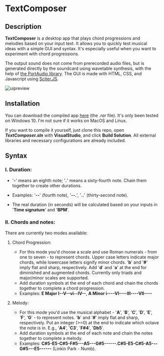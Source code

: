 # TextComposer
## Description
**TextComposer** is a desktop app that plays chord progressions and melodies based on your input text. It allows you to quickly test musical ideas with a simple GUI and syntax. It's especially useful when you want to experiment with chord progressions.

The output sound does not come from prerecorded audio files, but is generated directly by the soundcard using wavetable synthesis, with the help of [the PortAudio library](http://portaudio.com/). The GUI is made with HTML, CSS, and Javascript using [Sciter.JS](https://github.com/c-smile/sciter-js-sdk).

![uipreview](https://user-images.githubusercontent.com/72154050/167323113-0533ac90-51f3-4e14-ada8-f505fe08dd11.png)
## Installation
You can download the compiled app [here](https://github.com/bucket420/TextComposer/releases) (the *.rar* file). It's only been tested on Windows 10. I'm not sure if it works on MacOS and Linux.

If you want to compile it yourself, just clone this repo, open ***TextComposer.sln*** with **VisualStudio**, and click **Build Solution**. All external libraries and necessary configurations are already included. 
## Syntax
### I. Duration:
- '**-**' means an eighth note; '**.**' means a sixty-fourth note. Chain them together to create other durations. 

- Examples: '**--**' (fourth note), '**--.**', '**..**' (thirty-second note).

- The real duration (in seconds) will be calculated based on your inputs in '**Time signature**' and '**BPM**'.
### II. Chords and notes:
There are currently two modes available: 
1. Chord Progression:
	- For this mode you'd choose a scale and use Roman numerals - from one to seven - to represent chords. Upper case letters indicate major chords, while lowercase letters signify minor chords. '**b**' and '**#**' imply flat and sharp, respectively. Add '**d**' and '**a**' at the end for diminished and augmented chords. Currently only triads and major/minor scales are supported.
	- Add duration symbols at the end of each chord and chain the chords together to complete a chord progression.
	- Examples: **E Major I--V--vi--IV--**, **A Minor i----VI----III----VII----**

2. Melody:  
	- For this mode you'd use the musical alphabet - '**A**', '**B**', '**C**', '**D**', '**E**', '**F**', '**G**' - to represent notes. '**b**' and '**#**' imply flat and sharp, respectively. Put an integer (>=0) at 	the end to indicate which octave the note is in. E.g., '**A4**', '**C3**', '**F#4**', '**Db5**'. 
	- Add duration symbols at the end of each note and chain the notes together to complete a melody.
	- Examples: **C#5-E5-C#5-F#5---A5---G#5------.C#5-E5-C#5-A5---G#5---E5------** (Linkin Park - Numb).
	
